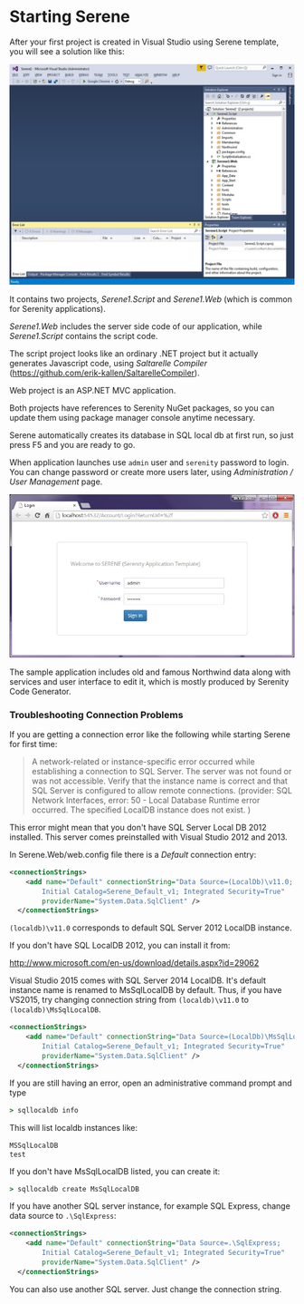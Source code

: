 # Starting Serene

After your first project is created in Visual Studio using Serene template, you will see a solution like this:

![Initial Solution Content](img/initial_solution_content.jpg)

It contains two projects, *Serene1.Script* and *Serene1.Web* (which is common for Serenity applications).

*Serene1.Web* includes the server side code of our application, while *Serene1.Script* contains the script code.

The script project looks like an ordinary .NET project but it actually generates Javascript code, using *Saltarelle Compiler* (https://github.com/erik-kallen/SaltarelleCompiler).

Web project is an ASP.NET MVC application.

Both projects have references to Serenity NuGet packages, so you can update them using package manager console anytime necessary.

Serene automatically creates its database in SQL local db at first run, so just press F5 and you are ready to go.

When application launches use `admin` user and `serenity` password to login. You can change password or create more users later, using *Administration / User Management* page.

![Login Screen](img/login_screen.jpg)

The sample application includes old and famous Northwind data along with services and user interface to edit it, which is mostly produced by Serenity Code Generator.



### Troubleshooting Connection Problems

If you are getting a connection error like the following while starting Serene for first time:

> A network-related or instance-specific error occurred while establishing a connection to SQL Server. The server was not found or was not accessible. Verify that the instance name is correct and that SQL Server is configured to allow remote connections. (provider: SQL Network Interfaces, error: 50 - Local Database Runtime error occurred. The specified LocalDB instance does not exist.
)



This error might mean that you don't have SQL Server Local DB 2012 installed. This server comes preinstalled with Visual Studio 2012 and 2013. 

In Serene.Web/web.config file there is a *Default* connection entry:

```xml
<connectionStrings>
    <add name="Default" connectionString="Data Source=(LocalDb)\v11.0; 
        Initial Catalog=Serene_Default_v1; Integrated Security=True" 
        providerName="System.Data.SqlClient" />
  </connectionStrings>
```

`(localdb)\v11.0` corresponds to default SQL Server 2012 LocalDB instance.

If you don't have SQL LocalDB 2012, you can install it from:

http://www.microsoft.com/en-us/download/details.aspx?id=29062

Visual Studio 2015 comes with SQL Server 2014 LocalDB. It's default instance name is renamed to MsSqlLocalDB by default. Thus, if you have VS2015, try changing connection string from `(localdb)\v11.0` to `(localdb)\MsSqlLocalDB`.

```xml
<connectionStrings>
    <add name="Default" connectionString="Data Source=(LocalDb)\MsSqlLocalDB; 
        Initial Catalog=Serene_Default_v1; Integrated Security=True" 
        providerName="System.Data.SqlClient" />
  </connectionStrings>
```

If you are still having an error, open an administrative command prompt and type

```bat
> sqllocaldb info
```

This will list localdb instances like:

```
MSSqlLocalDB
test
```

If you don't have MsSqlLocalDB listed, you can create it:

```bat
> sqllocaldb create MsSqlLocalDB
```


If you have another SQL server instance, for example SQL Express, change data source to `.\SqlExpress`:


```xml
<connectionStrings>
    <add name="Default" connectionString="Data Source=.\SqlExpress; 
        Initial Catalog=Serene_Default_v1; Integrated Security=True" 
        providerName="System.Data.SqlClient" />
  </connectionStrings>
```


You can also use another SQL server. Just change the connection string.

